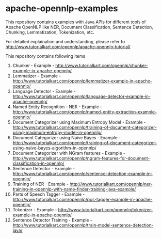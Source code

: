 # apache-opennlp-examples
This repository contains examples with Java APIs for different tools of Apache OpenNLP like NER, Document Classification, Sentence Detection, Chunking, Lemmatization, Tokenization, etc.

For detailed explaination and understanding, please refer to http://www.tutorialkart.com/opennlp/apache-opennlp-tutorial/

This repository contains following items
1. Chunker - Example - http://www.tutorialkart.com/opennlp/chunker-example-in-apache-opennlp/
2. Lemmatizer - Example - http://www.tutorialkart.com/opennlp/lemmatizer-example-in-apache-opennlp/
3. Language Detector - Example - http://www.tutorialkart.com/opennlp/language-detector-example-in-apache-opennlp/
4. Named Entity Recognition - NER - Example - http://www.tutorialkart.com/opennlp/named-entity-extraction-example-opennlp/
5. Document Categorizer using Maximum Entropy Model - Example - http://www.tutorialkart.com/opennlp/training-of-document-categorizer-using-maximum-entropy-model-in-opennlp/
6. Document Categorizer using Naive Bayes - Example - http://www.tutorialkart.com/opennlp/training-of-document-categorizer-using-naive-bayes-algorithm-in-opennlp/
7. Document Categorizer with NGram features - Example - http://www.tutorialkart.com/opennlp/ngram-features-for-document-classification-in-opennlp/
8. Sentence Detector - Example - http://www.tutorialkart.com/opennlp/sentence-detection-example-in-opennlp/
9. Training of NER - Example - http://www.tutorialkart.com/opennlp/ner-training-in-opennlp-with-name-finder-training-java-example/
10. Parts of Speech Tagger - Example - http://www.tutorialkart.com/opennlp/pos-tagger-example-in-apache-opennlp/
11. Tokenizer - Example - http://www.tutorialkart.com/opennlp/tokenizer-example-in-apache-opennlp/
12. Sentence Detector Training - Example - http://www.tutorialkart.com/opennlp/train-model-sentence-detection-java/

